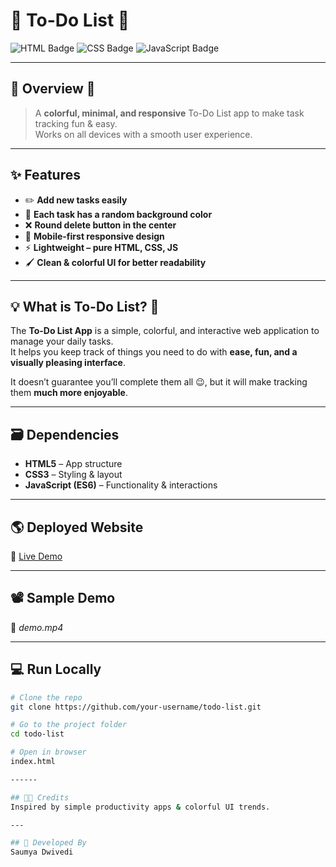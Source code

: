 # 📝 To-Do List 🚀

![HTML Badge](https://img.shields.io/badge/HTML5-orange?logo=html5&logoColor=white)
![CSS Badge](https://img.shields.io/badge/CSS3-blue?logo=css3&logoColor=white)
![JavaScript Badge](https://img.shields.io/badge/JavaScript-yellow?logo=javascript&logoColor=black)

---

## 📌 Overview 👀

> A **colorful, minimal, and responsive** To-Do List app to make task tracking fun & easy.  
> Works on all devices with a smooth user experience.  

---

## ✨ Features

- ✏️ **Add new tasks easily**
- 🎨 **Each task has a random background color**
- ❌ **Round delete button in the center**
- 📱 **Mobile-first responsive design**
- ⚡ **Lightweight – pure HTML, CSS, JS**
- 🖌 **Clean & colorful UI for better readability**

---

## 💡 What is To-Do List? 🤔

The **To-Do List App** is a simple, colorful, and interactive web application to manage your daily tasks.  
It helps you keep track of things you need to do with **ease, fun, and a visually pleasing interface**.

It doesn’t guarantee you’ll complete them all 😉, but it will make tracking them **much more enjoyable**.

---

## 🗃 Dependencies

- **HTML5** – App structure  
- **CSS3** – Styling & layout  
- **JavaScript (ES6)** – Functionality & interactions  

---

## 🌎 Deployed Website

🔗 [Live Demo](https://your-todo-list-demo-link.com) <!-- Replace with your actual link -->

---

## 📽 Sample Demo

📂 *demo.mp4* <!-- Replace with actual file if available -->

---

## 💻 Run Locally

```bash
# Clone the repo
git clone https://github.com/your-username/todo-list.git

# Go to the project folder
cd todo-list

# Open in browser
index.html

------

## 🙏🏻 Credits
Inspired by simple productivity apps & colorful UI trends.

---

## 👦 Developed By
Saumya Dwivedi

